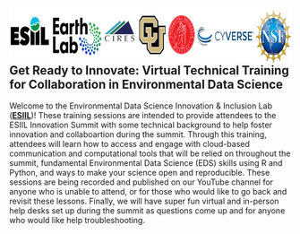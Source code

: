 <img align="right" width="1000" height="100" src="https://raw.githubusercontent.com/CU-ESIIL/pre-innovation-summit-training/main/pre-summit-training-header.png">

## Get Ready to Innovate: Virtual Technical Training for Collaboration in Environmental Data Science

Welcome to the Environmental Data Science Innovation & Inclusion Lab (<a href="https://esiil.org/" target="_blank">**ESIIL**</a>)! These training sessions are intended to provide attendees to the ESIIL Innovation Summit with some technical background to help foster innovation and collaboartion during the summit. Through this training, attendees will learn how to access and engage with cloud-based communication and computational tools that will be relied on throughout the summit, fundamental Environmental Data Science (EDS) skills using R and Python, and ways to make your science open and reproducible. These sessions are being recorded and published on our YouTube channel for anyone who is unable to attend, or for those who would like to go back and revisit these lessons. Finally, we will have super fun virtual and in-person help desks set up during the summit as questions come up and for anyone who would like help troubleshooting.
